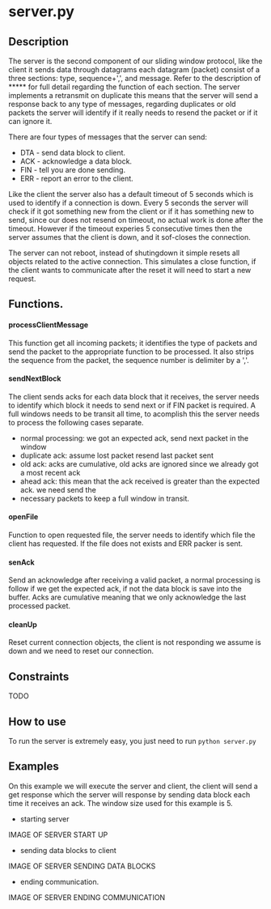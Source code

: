 # server.py

## Description

The server is the second component of our sliding window protocol, like the client it sends data through datagrams each
datagram (packet) consist of a three sections: type, sequence+',', and message. Refer to the description of ***** for
full detail regarding the function of each section. The server implements a retransmit on duplicate this means that the 
server will send a response back to any type of messages, regarding duplicates or old packets the server will identify
if it really needs to resend the packet or if it can ignore it. 

There are four types of messages that the server can send:
* DTA - send data block to client.
* ACK - acknowledge a data block.
* FIN - tell you are done sending.
* ERR - report an error to the client.

Like the client the server also has a default timeout of 5 seconds which is used to identify if a connection is down. 
Every 5 seconds the server will check if it got something new from the client or if it has something new to send, since
our does not resend on timeout, no actual work is done after the timeout. However if the timeout experies 5 consecutive times
then the server assumes that the client is down, and it sof-closes the connection.

The server can not reboot, instead of shutingdown it simple resets all objects related to the active connection.
This simulates a close function, if the client wants to communicate after the reset it will need to start a new request.

## Functions.
#### processClientMessage

This function get all incoming packets; it identifies the type of packets and send the packet to the appropriate function to be processed. 
It also strips the sequence from the packet, the sequence number is delimiter by a ','. 

#### sendNextBlock

The client sends acks for each data block that it receives, the server needs to identify which block it needs to 
send next or if FIN packet is required. A full windows needs to be transit all time, to acomplish this the server needs to 
process the following cases separate.
* normal processing: we got an expected ack, send next packet in the window
* duplicate ack: assume lost packet resend last packet sent
* old ack: acks are cumulative, old acks are ignored since we already got a most recent ack
* ahead ack: this mean that the ack received is greater than the expected ack. we need send the 
* necessary packets to keep a full window in transit.

#### openFile

Function to open requested file, the server needs to identify which file the client has requested. If the file does not
exists and ERR packer is sent.

#### senAck

Send an acknowledge after receiving a valid packet, a normal processing is follow if we get the expected ack, 
if not the data block is save into the buffer. Acks are cumulative meaning that we only acknowledge the last processed packet.

#### cleanUp

Reset current connection objects, the client is not responding we assume is down and we need to reset our connection. 

## Constraints

TODO

## How to use

To run the server is extremely easy, you just need to run `python server.py`

## Examples

On this example we will execute the server and client, the client will send a get response which the server will 
response by sending data block each time it receives an ack. The window size used for this example is 5.

* starting server

IMAGE OF SERVER START UP

* sending data blocks to client

IMAGE OF SERVER SENDING DATA BLOCKS

* ending communication.

IMAGE OF SERVER ENDING COMMUNICATION

